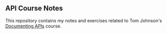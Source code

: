 ## API Course Notes

This repository contains my notes and exercises related to Tom Johnson's [Documenting APIs](https://idratherbewriting.com/learnapidoc/) course.
